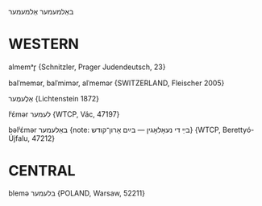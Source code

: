 באַלמעמער
אַלמעמער

WESTERN
========

almemᵃr̥ {Schnitzler, Prager Judendeutsch, 23}

balˈmemər, balˈmimər, alˈmemər {SWITZERLAND, Fleischer 2005}

 אַלֶעמֶער
{Lichtenstein 1872}

lʲɛ́mər לעמער {WTCP, Vác, 47197}

bəlʲɛ́mər באַלעמער {note: בײַ די נעאָלאָגין — בײַם אָרון־קודש} {WTCP, Berettyó-Újfalu, 47212}

CENTRAL
========

blemə בלעמער {POLAND, Warsaw, 52211}
